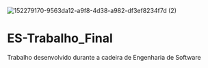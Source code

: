 ![152279170-9563da12-a9f8-4d38-a982-df3ef8234f7d (2)](https://user-images.githubusercontent.com/85742339/154570970-c08724c5-344c-41a1-ab8e-52f42654b663.png)
# ES-Trabalho_Final
Trabalho desenvolvido durante a cadeira de Engenharia de Software
